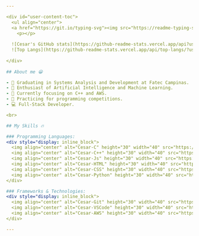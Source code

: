 ```yaml
---

<div id="user-content-toc">
  <ul align="center">
  <a href="https://git.io/typing-svg"><img src="https://readme-typing-svg.demolab.com?font=Fira+Code&size=32&pause=1000&color=7FFF00&center=true&vCenter=true&width=435&lines=Hello%2C+World!;I'm+Cesar+%3A)" alt="Typing SVG" /></a>
    <p></p>
    
  ![Cesar's GitHub stats](https://github-readme-stats.vercel.app/api?username=cesarkoprowski&show_icons=true&theme=chartreuse-dark)
  ![Top Langs](https://github-readme-stats.vercel.app/api/top-langs/?username=cesarkoprowski&hide_progress=false&theme=chartreuse-dark) 
  
</div>
  
## About me 😀 

- 📙 Graduating in Systems Analysis and Development at Fatec Campinas.
- 🧠 Enthusiast of Artificial Intelligence and Machine Learning.
- 🌱 Currently focusing on C++ and AWS.
- 🎈 Practicing for programming competitions.
- 💻 Full-Stack Developer.

<br>

## My Skills 🔥

### Programming Languages:
<div style="display: inline_block">
  <img align="center" alt="Cesar-C" height="30" width="40" src="https://raw.githubusercontent.com/devicons/devicon/master/icons/c/c-original.svg">
  <img align="center" alt="Cesar-C++" height="30" width="40" src="https://raw.githubusercontent.com/devicons/devicon/master/icons/cplusplus/cplusplus-original.svg">
  <img align="center" alt="Cesar-Js" height="30" width="40" src="https://raw.githubusercontent.com/devicons/devicon/master/icons/javascript/javascript-plain.svg">
  <img align="center" alt="Cesar-HTML" height="30" width="40" src="https://raw.githubusercontent.com/devicons/devicon/master/icons/html5/html5-original.svg">
  <img align="center" alt="Cesar-CSS" height="30" width="40" src="https://raw.githubusercontent.com/devicons/devicon/master/icons/css3/css3-original.svg">
  <img align="center" alt="Cesar-Python" height="30" width="40" src="https://raw.githubusercontent.com/devicons/devicon/master/icons/python/python-original.svg">
</div>

### Frameworks & Technologies:
<div style="display: inline_block">
  <img align="center" alt="Cesar-Git" height="30" width="40" src="https://raw.githubusercontent.com/devicons/devicon/master/icons/git/git-original.svg">
  <img align="center" alt="Cesar-VSCode" height="30" width="40" src="https://raw.githubusercontent.com/devicons/devicon/master/icons/vscode/vscode-original.svg">
  <img align="center" alt="Cesar-AWS" height="30" width="40" src="https://raw.githubusercontent.com/devicons/devicon/master/icons/amazonwebservices/amazonwebservices-plain-wordmark.svg">
</div>

---
```

